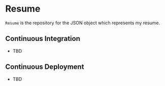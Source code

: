 # Resume
`Resume` is the repository for the JSON object which represents my resume.

## Continuous Integration
- TBD

## Continuous Deployment
- TBD